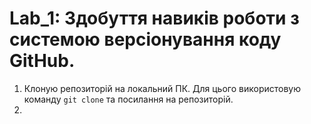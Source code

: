 # Lab_1: Здобуття навиків роботи з системою версіонування коду GitHub.

1. Клоную репозиторій на локальний ПК. Для цього використовую команду `git clone` та посилання на репозиторій.
2. 